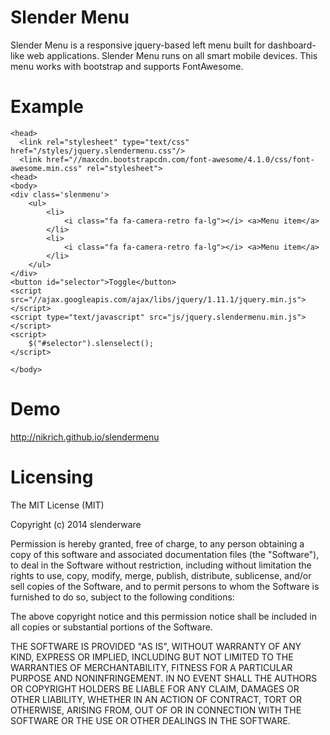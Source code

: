 Slender Menu
===========

Slender Menu is a responsive jquery-based left menu built for dashboard-like web applications. Slender Menu runs on all smart mobile devices. This menu works with bootstrap and supports FontAwesome. 

Example
==========

```
<head>
  <link rel="stylesheet" type="text/css" href="/styles/jquery.slendermenu.css"/>
  <link href="//maxcdn.bootstrapcdn.com/font-awesome/4.1.0/css/font-awesome.min.css" rel="stylesheet">
<head>
<body>
<div class='slenmenu'>
	<ul>
		<li>
			<i class="fa fa-camera-retro fa-lg"></i> <a>Menu item</a>
		</li>
		<li>
			<i class="fa fa-camera-retro fa-lg"></i> <a>Menu item</a>
		</li>
	</ul>
</div>
<button id="selector">Toggle</button>
<script src="//ajax.googleapis.com/ajax/libs/jquery/1.11.1/jquery.min.js"></script>
<script type="text/javascript" src="js/jquery.slendermenu.min.js"></script>
<script>
	$("#selector").slenselect();
</script>

</body>
```



Demo
===========
http://nikrich.github.io/slendermenu

Licensing
===========
The MIT License (MIT)

Copyright (c) 2014 slenderware

Permission is hereby granted, free of charge, to any person obtaining a copy
of this software and associated documentation files (the "Software"), to deal
in the Software without restriction, including without limitation the rights
to use, copy, modify, merge, publish, distribute, sublicense, and/or sell
copies of the Software, and to permit persons to whom the Software is
furnished to do so, subject to the following conditions:

The above copyright notice and this permission notice shall be included in
all copies or substantial portions of the Software.

THE SOFTWARE IS PROVIDED "AS IS", WITHOUT WARRANTY OF ANY KIND, EXPRESS OR
IMPLIED, INCLUDING BUT NOT LIMITED TO THE WARRANTIES OF MERCHANTABILITY,
FITNESS FOR A PARTICULAR PURPOSE AND NONINFRINGEMENT. IN NO EVENT SHALL THE
AUTHORS OR COPYRIGHT HOLDERS BE LIABLE FOR ANY CLAIM, DAMAGES OR OTHER
LIABILITY, WHETHER IN AN ACTION OF CONTRACT, TORT OR OTHERWISE, ARISING FROM,
OUT OF OR IN CONNECTION WITH THE SOFTWARE OR THE USE OR OTHER DEALINGS IN
THE SOFTWARE.

